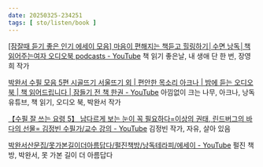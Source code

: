 ```yaml
---
date: 20250325-234251
tags: [ sto/listen/book ]
---
```


[\[잠잘때 듣기 좋은 인기 에세이 모음\] 마음이 편해지는 책듣고 힐링하기│수면 낭독│책읽어주는여자 오디오북 podcasts - YouTube](https://www.youtube.com/watch?v=5AqfPV3hXko) 책 읽기 좋은날, 내 생애 단 한 번, 장영희 작가

[박완서 수필 모음 5편 시골뜨기 서울뜨기 외 \| 편안한 목소리 아크나 \| 밤에 듣는 오디오북 \| 책 읽어드립니다 \| 잠들기 전 책 한권 - YouTube](https://www.youtube.com/watch?v=4x9ZEk05S8E) 아낌없이 크는 나무, 아크나, 낭독 유튜브, 책 읽기, 오디오 북, 박완서 작가

[【수필 잘 쓰는 요령 5】 남다르게 보는 눈이 꼭 필요하다=이상의 권태, 린드버그의 바다의 선물= 김정빈 수필가/교수 강의 - YouTube](https://www.youtube.com/watch?v=DG1QoaE-EeY) 김정빈 작가, 자유, 살아 있음

[박완서산문집/못가본길이더아름답다/펄진책방/낭독테라피/에세이 - YouTube](https://www.youtube.com/watch?v=_78cCG3DgPQ) 펄진 책방, 박완서, 못 가본 길이 더 아름답다
